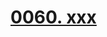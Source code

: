 # [0060. xxx](https://github.com/Tdahuyou/TNotes.react/tree/main/0060.%20xxx)

<!-- region:toc -->

<!-- endregion:toc -->
